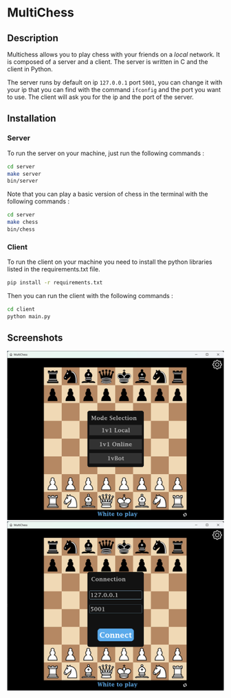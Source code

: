 # MultiChess
## Description
Multichess allows you to play chess with your friends on a *local* network. It is composed of a server and a client. The server is written in C and the client in Python.

The server runs by default on ip `127.0.0.1` port `5001`, you can change it with your ip that you can find with the command `ifconfig` and the port you want to use. The client will ask you for the ip and the port of the server. 

## Installation
### Server
To run the server on your machine, just run the following commands :
```bash
cd server
make server
bin/server
```
Note that you can play a basic version of chess in the terminal with the following commands :
```bash
cd server
make chess
bin/chess
```

### Client
To run the client on your machine you need to install the python libraries listed in the requirements.txt file.
```bash
pip install -r requirements.txt
```
Then you can run the client with the following commands :
```bash
cd client
python main.py
```

## Screenshots
![img_2.png](assets/img_2.png)
![img_1.png](assets/img_1.png)

